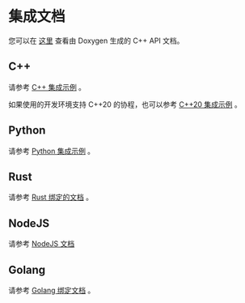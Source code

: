 # 集成文档

您可以在 [这里](https://maaxyz.github.io/MaaFramework/) 查看由 Doxygen 生成的 C++ API 文档。

## C++

请参考 [C++ 集成示例](../../sample/cpp/main.cpp) 。

如果使用的开发环境支持 C++20 的协程，也可以参考 [C++20 集成示例](../../sample/cpp/main_c++20.cpp) 。

## Python

请参考 [Python 集成示例](../../sample/python/__main__.py) 。

## Rust

请参考 [Rust 绑定的文档](https://docs.rs/maa_framework) 。

## NodeJS

请参考 [NodeJS 文档](https://github.com/neko-para/maa-node/tree/main/doc/zh_cn/README.md)

## Golang

请参考 [Golang 绑定文档](https://github.com/MaaXYZ/maa-framework-go/blob/main/README.md) 。
